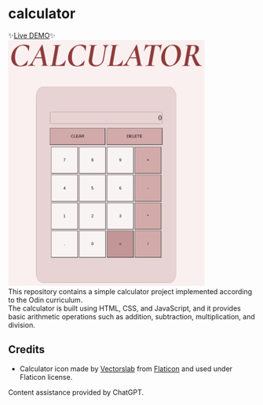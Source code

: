 # calculator
✨[Live DEMO](https://elizabeth-github.github.io/calculator/)✨   
<img src="https://github.com/Elizabeth-GitHub/calculator/blob/main/images/calculatorScreenshot.png" alt="calculator screenshot" width="400" height="500">  
This repository contains a simple calculator project implemented according to the Odin curriculum.  
The calculator is built using HTML, CSS, and JavaScript, and it provides basic arithmetic operations such as addition, subtraction, multiplication, and division.

## Credits
- Calculator icon made by [Vectorslab](https://www.flaticon.com/authors/vectorslab) from [Flaticon](https://www.flaticon.com/free-icon/calculator_9461186?term=calculator&page=1&position=32&origin=search&related_id=9461186) and used under Flaticon license.

Content assistance provided by ChatGPT.
